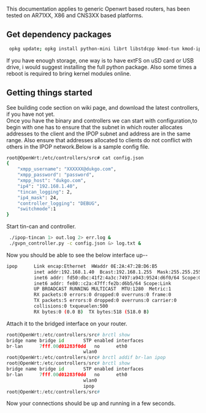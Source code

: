 This documentation applies to generic Openwrt based routers, has been tested on AR71XX, X86 and CNS3XX based platforms.  

## Get dependency packages  
```bash  
 opkg update; opkg install python-mini librt libstdcpp kmod-tun kmod-ipv6 libpthread wget  
``` 
If you have enough storage, one way is to have extFS on uSD card or USB drive, i would suggest installing the full python package. Also some times a reboot is required to bring kernel modules online.  

## Getting things started  

See building code section on wiki page, and download the latest controllers, if you have not yet.  
Once you have the binary and controllers we can start with configuration,to begin with one has to ensure that the subnet in which router allocates addresses to the client and the IPOP subnet and address are in the same range. Also ensure that addresses allocated to clients do not conflict with others in the IPOP network.Below is a sample config file.  
```bash
root@OpenWrt:/etc/controllers/src# cat config.json 
{
    "xmpp_username": "XXXXXX@dukgo.com",
    "xmpp_password": "password",
    "xmpp_host": "dukgo.com",
    "ip4": "192.168.1.40",
    "tincan_logging": 2,
    "ip4_mask": 24,
    "controller_logging": "DEBUG",
    "switchmode":1
}
```  
  
 Start tin-can and controller.  
```bash
 ./ipop-tincan 1> out.log 2> err.log &
 ./gvpn_controller.py -c config.json &> log.txt &
```  
Now you should be able to see the below interface up--  
```bash
ipop      Link encap:Ethernet  HWaddr 0E:2A:47:2B:D6:B5  
          inet addr:192.168.1.40  Bcast:192.168.1.255  Mask:255.255.255.0
          inet6 addr: fd50:dbc:41f2:4a3c:7497:a943:9524:d6f0/64 Scope:Global
          inet6 addr: fe80::c2a:47ff:fe2b:d6b5/64 Scope:Link
          UP BROADCAST RUNNING MULTICAST  MTU:1280  Metric:1
          RX packets:0 errors:0 dropped:0 overruns:0 frame:0
          TX packets:5 errors:0 dropped:0 overruns:0 carrier:0
          collisions:0 txqueuelen:500 
          RX bytes:0 (0.0 B)  TX bytes:518 (518.0 B)
```  

 Attach it to the bridged interface on your router.  
```python
root@OpenWrt:/etc/controllers/src# brctl show
bridge name	bridge id		STP enabled	interfaces
br-lan		7fff.00d01283f0dd	no		eth0
							wlan0
root@OpenWrt:/etc/controllers/src# brctl addif br-lan ipop
root@OpenWrt:/etc/controllers/src# brctl show
bridge name	bridge id		STP enabled	interfaces
br-lan		7fff.00d01283f0dd	no		eth0
							wlan0
							ipop
root@OpenWrt:/etc/controllers/src# 

``` 
Now your connections should be up and running in a few seconds.